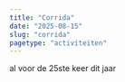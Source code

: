 ```yaml
---
title: "Corrida"
date: "2025-08-15"
slug: "corrida"
pagetype: "activiteiten"
---
```


al voor de 25ste keer dit jaar 
